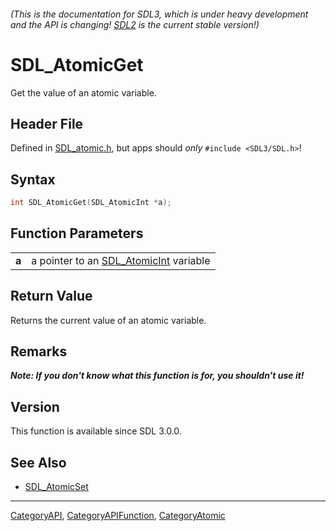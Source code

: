 ###### (This is the documentation for SDL3, which is under heavy development and the API is changing! [SDL2](https://wiki.libsdl.org/SDL2/) is the current stable version!)
# SDL_AtomicGet

Get the value of an atomic variable.

## Header File

Defined in [SDL_atomic.h](https://github.com/libsdl-org/SDL/blob/main/include/SDL3/SDL_atomic.h), but apps should _only_ `#include <SDL3/SDL.h>`!

## Syntax

```c
int SDL_AtomicGet(SDL_AtomicInt *a);

```

## Function Parameters

|           |                                                         |
| --------- | ------------------------------------------------------- |
| **a**     | a pointer to an [SDL_AtomicInt](SDL_AtomicInt) variable |

## Return Value

Returns the current value of an atomic variable.

## Remarks

***Note: If you don't know what this function is for, you shouldn't use
it!***

## Version

This function is available since SDL 3.0.0.

## See Also

* [SDL_AtomicSet](SDL_AtomicSet)

----
[CategoryAPI](CategoryAPI), [CategoryAPIFunction](CategoryAPIFunction), [CategoryAtomic](CategoryAtomic)


